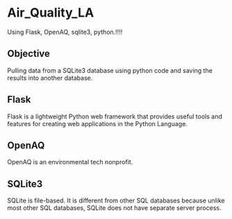 # Air_Quality_LA

Using Flask, OpenAQ, sqlite3, python.!!!!


## Objective

Pulling data from a SQLite3 database using python code and saving the results into another database. 

## Flask

Flask is a lightweight Python web framework that provides useful tools and features for creating web applications in the Python Language.

## OpenAQ

OpenAQ is an environmental tech nonprofit.

## SQLite3

SQLite is file-based. It is different from other SQL databases because unlike most other SQL databases, SQLite does not have separate server process. 
